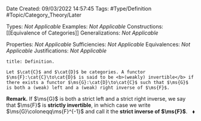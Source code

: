 <div class="topSpace"></div>

Date Created: 09/03/2022 14:57:45
Tags: #Type/Definition #Topic/Category_Theory/Later

Types: <i>Not Applicable</i>
Examples: <i>Not Applicable</i>
Constructions: [[Equivalence of Categories]]
Generalizations: <i>Not Applicable</i>

Properties: <i>Not Applicable</i>
Sufficiencies: <i>Not Applicable</i>
Equivalences: <i>Not Applicable</i>
Justifications: <i>Not Applicable</i>

``` ad-Definition
title: Definition.

Let $\cat{C}$ and $\cat{D}$ be categories. A functor $\ms{F}:\cat{C}\to\cat{D}$ is said to be <b>(weakly) invertible</b> if there exists a functor $\ms{G}:\cat{D}\to\cat{C}$ such that $\ms{G}$ is both a (weak) left and a (weak) right inverse of $\ms{F}$.

```

<b>Remark.</b> If $\ms{G}$ is both a strict left and a strict right inverse, we say that $\ms{F}$ is <b>strictly invertible</b>, in which case we write $\ms{G}\coloneqq\ms{F}^{-1}$ and call it the <b>strict inverse of $\ms{F}$</b>.<span style="float:right;">$\blacklozenge$</span>
